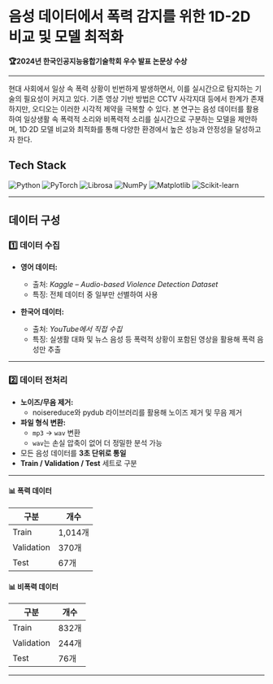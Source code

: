 # 음성 데이터에서 폭력 감지를 위한 1D-2D 비교 및 모델 최적화

**🏆2024년 한국인공지능융합기술학회 우수 발표 논문상 수상**

---

현대 사회에서 일상 속 폭력 상황이 빈번하게 발생하면서, 이를 실시간으로 탐지하는 기술의 필요성이 커지고 있다. 기존 영상 기반 방법은 CCTV 사각지대 등에서 한계가 존재하지만, 오디오는 이러한 시각적 제약을 극복할 수 있다.
본 연구는 음성 데이터를 활용하여 일상생활 속 폭력적 소리와 비폭력적 소리를 실시간으로 구분하는 모델을 제안하며,
1D·2D 모델 비교와 최적화를 통해 다양한 환경에서 높은 성능과 안정성을 달성하고자 한다.

## Tech Stack

![Python](https://img.shields.io/badge/Python-3776AB?style=for-the-badge&logo=python&logoColor=white) ![PyTorch](https://img.shields.io/badge/PyTorch-EE4C2C?style=for-the-badge&logo=pytorch&logoColor=white) ![Librosa](https://img.shields.io/badge/Librosa-000000?style=for-the-badge&logo=python&logoColor=white) ![NumPy](https://img.shields.io/badge/NumPy-013243?style=for-the-badge&logo=numpy&logoColor=white) ![Matplotlib](https://img.shields.io/badge/Matplotlib-11557C?style=for-the-badge&logo=matplotlib&logoColor=white) ![Scikit-learn](https://img.shields.io/badge/scikit--learn-F7931E?style=for-the-badge&logo=scikit-learn&logoColor=white)

---

## 데이터 구성

### 1️⃣ 데이터 수집

- **영어 데이터:**  
  - 출처: *Kaggle – Audio-based Violence Detection Dataset*  
  - 특징: 전체 데이터 중 일부만 선별하여 사용  

- **한국어 데이터:**  
  - 출처: *YouTube에서 직접 수집*  
  - 특징: 실생활 대화 및 뉴스 음성 등 폭력적 상황이 포함된 영상을 활용해 폭력 음성만 추출  

---

### 2️⃣ 데이터 전처리
- **노이즈/무음 제거:**  
  - noisereduce와 pydub 라이브러리를 활용해 노이즈 제거 및 무음 제거 
- **파일 형식 변환:**  
  - `mp3` → `wav` 변환  
  - `wav`는 손실 압축이 없어 더 정밀한 분석 가능
- 모든 음성 데이터를 **3초 단위로 통일**
- **Train / Validation / Test** 세트로 구분

---

#### 📊 폭력 데이터
| 구분 | 개수 |
|------|------|
| Train | 1,014개 |
| Validation | 370개 |
| Test | 67개 |

#### 📊 비폭력 데이터
| 구분 | 개수 |
|------|------|
| Train | 832개 |
| Validation | 244개 |
| Test | 76개 |
---
